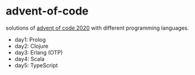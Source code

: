 # advent-of-code
solutions of [advent of code 2020](https://adventofcode.com/2020) with different programming languages.

* day1: Prolog
* day2: Clojure
* day3: Erlang (OTP)
* day4: Scala
* day5: TypeScript
